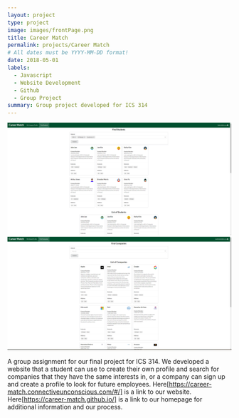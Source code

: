 ```yaml
---
layout: project
type: project
image: images/frontPage.png
title: Career Match
permalink: projects/Career Match
# All dates must be YYYY-MM-DD format!
date: 2018-05-01
labels:
  - Javascript
  - Website Development
  - Github
  - Group Project
summary: Group project developed for ICS 314 
---
```


<img class="ui medium right floated rounded image" src="/images/findStuFilter.png">
<img class="ui medium right floated rounded image" src="/images/findComp.png">

A group assignment for our final project for ICS 314. We developed a website that a student can use to create their own profile and search for companies that they have the same interests in, or a company can sign up and create a profile to look for future employees. Here[https://career-match.connectiveunconscious.com/#/] is a link to our website. Here[https://career-match.github.io/] is a link to our homepage for additional information and our process.
